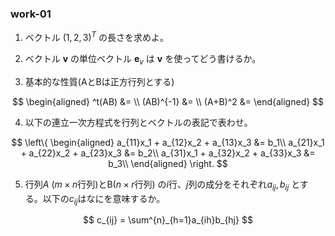 ### work-01

1. ベクトル $(1, 2, 3)^T$ の長さを求めよ。

2. ベクトル $\mathbf{v}$ の単位ベクトル $\mathbf{e}_v$ は $\mathbf{v}$ を使ってどう書けるか。

3. 基本的な性質(AとBは正方行列とする)  

$$
\begin{aligned}
^t(AB) &= \\
(AB)^{-1} &= \\
(A+B)^2 &=
\end{aligned}
$$

4. 以下の連立一次方程式を行列とベクトルの表記で表わせ。  

$$
\left\{
\begin{aligned}
    a_{11}x_1 + a_{12}x_2 + a_{13}x_3     &= b_1\\
    a_{21}x_1 + a_{22}x_2 + a_{23}x_3     &= b_2\\
    a_{31}x_1 + a_{32}x_2 + a_{33}x_3     &= b_3\\
\end{aligned}
\right.
$$

5. 行列$A$ ($m \times n$行列)とB($n\times r$行列) の$i$行、$j$列の成分をそれぞれ$a_{ij}, b_{ij}$ とする。以下の$c_{ij}$はなにを意味するか。

$$
c_{ij} = \sum^{n}_{h=1}a_{ih}b_{hj}
$$